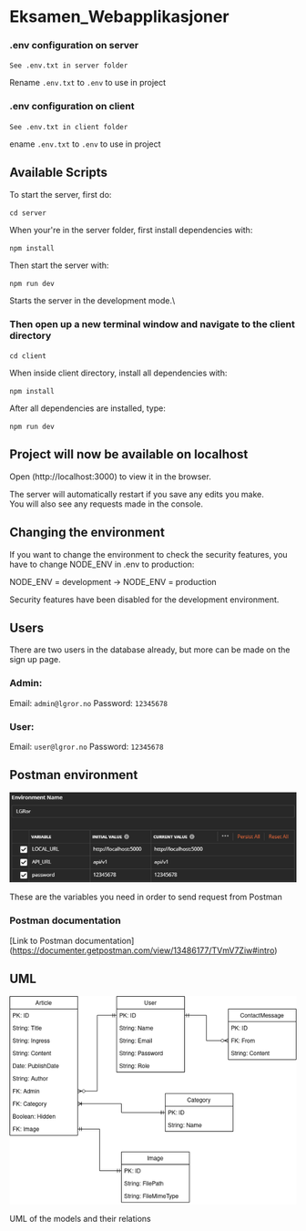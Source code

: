 # Eksamen_Webapplikasjoner

### .env configuration on server

`See .env.txt in server folder`

Rename `.env.txt` to `.env` to use in project

### .env configuration on client

`See .env.txt in client folder`

ename `.env.txt` to `.env` to use in project

## Available Scripts

To start the server, first do:

`cd server`

When your're in the server folder, first install dependencies with:

`npm install`

Then start the server with:

`npm run dev`

Starts the server in the development mode.\

### Then open up a new terminal window and navigate to the client directory

`cd client`

When inside client directory, install all dependencies with:

`npm install`

After all dependencies are installed, type:

`npm run dev`

## Project will now be available on localhost

Open (http://localhost:3000) to view it in the browser.

The server will automatically restart if you save any edits you make. \
You will also see any requests made in the console.

## Changing the environment

If you want to change the environment to check the security features, you have to change NODE_ENV in .env to production:

NODE_ENV = development -> NODE_ENV = production

Security features have been disabled for the development environment.

## Users

There are two users in the database already, but more can be made on the sign up page.

### Admin:

Email: `admin@lgror.no`
Password: `12345678`

### User:

Email: `user@lgror.no`
Password: `12345678`

## Postman environment

![](environmentPostman.png)

These are the variables you need in order to send request from Postman

### Postman documentation

[Link to Postman documentation] (https://documenter.getpostman.com/view/13486177/TVmV7Ziw#intro)

## UML

![](dbUML.png)

UML of the models and their relations
